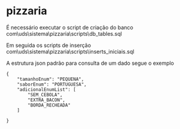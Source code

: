 # pizzaria
É necessário executar o script de criação do banco 
com\uds\sistema\pizzaria\scripts\db_tables.sql

Em seguida os scripts de inserção 
com\uds\sistema\pizzaria\scripts\inserts_iniciais.sql

A estrutura json padrão para consulta de um dado segue o exemplo
```
{
	"tamanhoEnum": "PEQUENA",
	"saborEnum": "PORTUGUESA",
	"adicionalEnumList": [
		"SEM_CEBOLA",
		"EXTRA_BACON",
		"BORDA_RECHEADA"
	]
	
}
```
